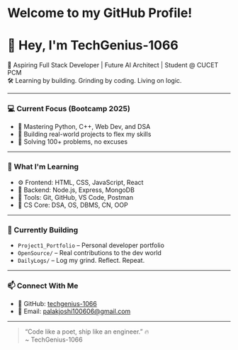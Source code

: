 # Welcome to my GitHub Profile!

# 👋 Hey, I'm TechGenius-1066

🚀 Aspiring Full Stack Developer | Future AI Architect | Student @ CUCET PCM  
🛠️ Learning by building. Grinding by coding. Living on logic.

---

### 💻 Current Focus (Bootcamp 2025)

- 🐍 Mastering Python, C++, Web Dev, and DSA
- 🔨 Building real-world projects to flex my skills
- 🎯 Solving 100+ problems, no excuses

---

### 🧠 What I'm Learning

- ⚙️ Frontend: HTML, CSS, JavaScript, React
- 🧪 Backend: Node.js, Express, MongoDB
- 📂 Tools: Git, GitHub, VS Code, Postman
- 🎲 CS Core: DSA, OS, DBMS, CN, OOP

---

### 🌱 Currently Building

- `Project1_Portfolio` – Personal developer portfolio
- `OpenSource/` – Real contributions to the dev world
- `DailyLogs/` – Log my grind. Reflect. Repeat.

---

### 📫 Connect With Me

- 📍 GitHub: [techgenius-1066](https://github.com/techgenius-1066)
- 📧 Email: palakjoshi100606@gmail.com

---

> “Code like a poet, ship like an engineer.” 🔥  
> ~ TechGenius-1066
